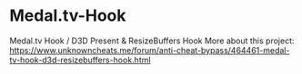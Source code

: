 # Medal.tv-Hook
Medal.tv Hook / D3D Present &amp; ResizeBuffers Hook
More about this project: https://www.unknowncheats.me/forum/anti-cheat-bypass/464461-medal-tv-hook-d3d-resizebuffers-hook.html
